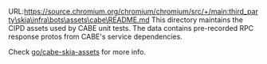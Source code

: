 URL:https://source.chromium.org/chromium/chromium/src/+/main:third_party\skia\infra\bots\assets\cabe\README.md
This directory maintains the CIPD assets used by CABE unit tests. The data contains pre-recorded RPC response protos from CABE's service dependencies.

Check [go/cabe-skia-assets](http://go/cabe-skia-assets) for more info.
